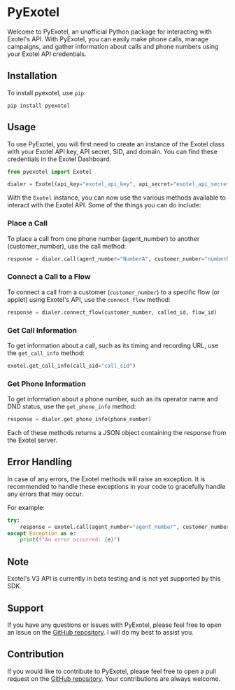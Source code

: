 # PyExotel

Welcome to PyExotel, an unofficial Python package for interacting with Exotel's API. With PyExotel, you can easily make phone calls, manage campaigns, and gather information about calls and phone numbers using your Exotel API credentials.

## Installation
To install pyexotel, use `pip`:
```shell
pip install pyexotel
```
## Usage
To use PyExotel, you will first need to create an instance of the Exotel class with your Exotel API key, API secret, SID, and domain. You can find these credentials in the Exotel Dashboard.

```python
from pyexotel import Exotel

dialer = Exotel(api_key="exotel_api_key", api_secret="exotel_api_secret", sid='exotel_sid', domain="exotel_domain")
```
With the `Exotel` instance, you can now use the various methods available to interact with the Exotel API. Some of the things you can do include:

### Place a Call
To place a call from one phone number (agent_number) to another (customer_number), use the call method:

```python
response = dialer.call(agent_number="NumberA", customer_number="numberB", called_id="exotel_callerID")
```

### Connect a Call to a Flow
To connect a call from a customer (`customer_number`) to a specific flow (or applet) using Exotel's API, use the `connect_flow` method:

```python
response = dialer.connect_flow(customer_number, called_id, flow_id)
```
### Get Call Information
To get information about a call, such as its timing and recording URL, use the `get_call_info` method:


```python
exotel.get_call_info(call_sid="call_sid")
```
### Get Phone Information
To get information about a phone number, such as its operator name and DND status, use the `get_phone_info` method:

```python
response = dialer.get_phone_info(phone_number)
```

Each of these methods returns a JSON object containing the response from the Exotel server.

## Error Handling
In case of any errors, the Exotel methods will raise an exception. It is recommended to handle these exceptions in your code to gracefully handle any errors that may occur.

For example:

```python
try:
    response = exotel.call(agent_number="agent_number", customer_number="customer_number", caller_id="caller_id")
except Exception as e:
    print(f"An error occurred: {e}")
```

## Note
Exotel's V3 API is currently in beta testing and is not yet supported by this SDK.

## Support
If you have any questions or issues with PyExotel, please feel free to open an issue on the [GitHub repository](https://github.com/devbijay/pyexotel). I will do my best to assist you.

## Contribution
If you would like to contribute to PyExotel, please feel free to open a pull request on the [GitHub repository](https://github.com/devbijay/pyexotel). Your contributions are always welcome.